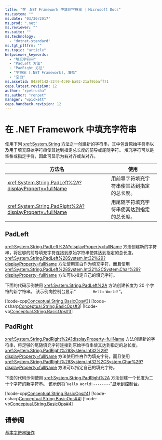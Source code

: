 ```yaml
---
title: "在 .NET Framework 中填充字符串 | Microsoft Docs"
ms.custom: ""
ms.date: "03/30/2017"
ms.prod: ".net"
ms.reviewer: ""
ms.suite: ""
ms.technology: 
  - "dotnet-standard"
ms.tgt_pltfrm: ""
ms.topic: "article"
helpviewer_keywords: 
  - "填充字符串"
  - "PadLeft 方法"
  - "PadRight 方法"
  - "字符串 [.NET Framework], 填充"
  - "空白"
ms.assetid: 84a9f142-3244-4c90-ba02-21af9bbaff71
caps.latest.revision: 12
author: "rpetrusha"
ms.author: "ronpet"
manager: "wpickett"
caps.handback.revision: 12
---
```

# 在 .NET Framework 中填充字符串
使用下列 <xref:System.String> 方法之一创建新的字符串，其中包含原始字符串以及用于填充原始字符串使其达到指定总长度的前导或尾随字符。  填充字符可以是空格或指定字符，因此可显示为右对齐或左对齐。  
  
|方法名|使用|  
|---------|--------|  
|<xref:System.String.PadLeft%2A?displayProperty=fullName>|用前导字符填充字符串使其达到指定的总长度。|  
|<xref:System.String.PadRight%2A?displayProperty=fullName>|用尾随字符填充字符串使其达到指定的总长度。|  
  
## PadLeft  
 <xref:System.String.PadLeft%2A?displayProperty=fullName> 方法创建新的字符串，将足够的前导填充字符连接到原始字符串使其达到指定的总长度。  <xref:System.String.PadLeft%28System.Int32%29?displayProperty=fullName> 方法使用空白作为填充字符，而且使用 <xref:System.String.PadLeft%28System.Int32%2CSystem.Char%29?displayProperty=fullName> 方法可以指定自己的填充字符。  
  
 下面的代码示例使用 <xref:System.String.PadLeft%2A> 方法创建长度为 20 个字符的新字符串。  该示例向控制台显示“`--------Hello World!`”。  
  
 [!code-cpp[Conceptual.String.BasicOps#3](../../../samples/snippets/cpp/VS_Snippets_CLR/conceptual.string.basicops/cpp/padding.cpp#3)]
 [!code-csharp[Conceptual.String.BasicOps#3](../../../samples/snippets/csharp/VS_Snippets_CLR/conceptual.string.basicops/cs/padding.cs#3)]
 [!code-vb[Conceptual.String.BasicOps#3](../../../samples/snippets/visualbasic/VS_Snippets_CLR/conceptual.string.basicops/vb/padding.vb#3)]  
  
## PadRight  
 <xref:System.String.PadRight%2A?displayProperty=fullName> 方法创建新的字符串，将足够的尾随填充字符连接到原始字符串使其达到指定的总长度。  <xref:System.String.PadRight%28System.Int32%29?displayProperty=fullName> 方法使用空白作为填充字符，而且使用 <xref:System.String.PadRight%28System.Int32%2CSystem.Char%29?displayProperty=fullName> 方法可以指定自己的填充字符。  
  
 下面的代码示例使用 <xref:System.String.PadRight%2A> 方法创建一个长度为二十个字符的新字符串。  该示例将“`Hello World!--------`”显示到控制台。  
  
 [!code-cpp[Conceptual.String.BasicOps#4](../../../samples/snippets/cpp/VS_Snippets_CLR/conceptual.string.basicops/cpp/padding.cpp#4)]
 [!code-csharp[Conceptual.String.BasicOps#4](../../../samples/snippets/csharp/VS_Snippets_CLR/conceptual.string.basicops/cs/padding.cs#4)]
 [!code-vb[Conceptual.String.BasicOps#4](../../../samples/snippets/visualbasic/VS_Snippets_CLR/conceptual.string.basicops/vb/padding.vb#4)]  
  
## 请参阅  
 [基本字符串操作](../../../docs/standard/base-types/basic-string-operations.md)